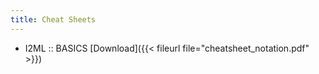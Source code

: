 ```yaml
---
title: Cheat Sheets
---
```


- I2ML :: BASICS [Download]({{< fileurl file="cheatsheet_notation.pdf" >}})